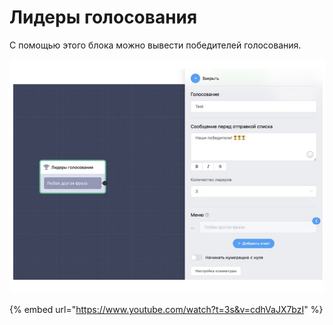 # Лидеры голосования

С помощью этого блока можно вывести победителей голосования.

![](../../.gitbook/assets/блок6.png)

{% embed url="https://www.youtube.com/watch?t=3s&v=cdhVaJX7bzI" %}

